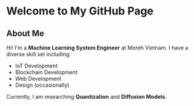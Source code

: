 # Welcome to My GitHub Page

## About Me
Hi! I'm a **Machine Learning System Engineer** at Moreh Vietnam. I have a diverse skill set including:
- IoT Development
- Blockchain Development
- Web Development
- Design (occasionally)

Currently, I am researching **Quantization** and **Diffusion Models**.